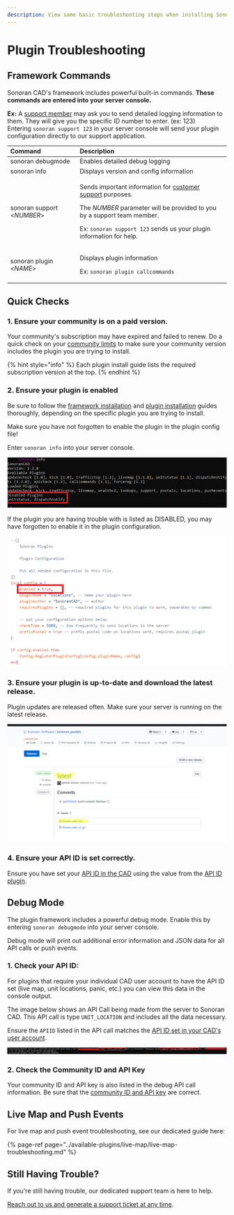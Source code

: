 ```yaml
---
description: View some basic troubleshooting steps when installing Sonoran CAD plugins.
---
```


# Plugin Troubleshooting

## Framework Commands

Sonoran CAD's framework includes powerful built-in commands. **These commands are entered into your server console.**

**Ex:** A [support member](https://support.sonoransoftware.com) may ask you to send detailed logging information to them. They will give you the specific ID number to enter. \(ex: 123\)  
Entering `sonoran support 123` in your server console will send your plugin configuration directly to our support application.

<table>
  <thead>
    <tr>
      <th style="text-align:left">Command</th>
      <th style="text-align:left">Description</th>
    </tr>
  </thead>
  <tbody>
    <tr>
      <td style="text-align:left">sonoran debugmode</td>
      <td style="text-align:left">Enables detailed debug logging</td>
    </tr>
    <tr>
      <td style="text-align:left">sonoran info</td>
      <td style="text-align:left">Displays version and config information</td>
    </tr>
    <tr>
      <td style="text-align:left">sonoran support &lt;<em>NUMBER</em>&gt;</td>
      <td style="text-align:left">
        <p>Sends important information for <a href="https://support.sonoransoftware.com">customer support</a> purposes.</p>
        <p>The <em>NUMBER</em> parameter will be provided to you by a support team
          member.</p>
        <p></p>
        <p>Ex: <code>sonoran support 123</code> sends us your plugin information for
          help.</p>
      </td>
    </tr>
    <tr>
      <td style="text-align:left">sonoran plugin &lt;<em>NAME</em>&gt;</td>
      <td style="text-align:left">
        <p>Displays plugin information</p>
        <p></p>
        <p>Ex: <code>sonoran plugin callcommands</code>
        </p>
      </td>
    </tr>
  </tbody>
</table>

## Quick Checks

### 1. Ensure your community is on a paid version.

Your community's subscription may have expired and failed to renew. Do a quick check on your [community limits](../../../tutorials/getting-started/view-your-limits.md) to make sure your community version includes the plugin you are trying to install.

{% hint style="info" %}
Each plugin install guide lists the required subscription version at the top.
{% endhint %}

### 2. Ensure your plugin is enabled

Be sure to follow the [framework installation](../framework-installation.md) and [plugin installation](./) guides thoroughly, depending on the specific plugin you are trying to install.

  
Make sure you have not forgotten to enable the plugin in the plugin config file!

Enter `sonoran info` into your server console.

![Sonoran Info - Disabled Plugins](../../../.gitbook/assets/image%20%2857%29.png)

If the plugin you are having trouble with is listed as DISABLED, you may have forgotten to enable it in the plugin configuration.

![The &quot;enabled&quot; field should be set to &quot;true&quot;](../../../.gitbook/assets/enable_config.png)

### 3. Ensure your plugin is up-to-date and download the latest release.

Plugin updates are released often. Make sure your server is running on the latest release.

![](../../../.gitbook/assets/plugin_1.png)

### 4. Ensure your API ID is set correctly.

Ensure you have set your [API ID in the CAD](../../../sonoran-cad/api-integration/getting-started/setting-your-api-id.md) using the value from the [API ID plugin](../available-plugins/api-id-checker.md).

## Debug Mode

The plugin framework includes a powerful debug mode. Enable this by entering `sonoran debugmode` into your server console.

Debug mode will print out additional error information and JSON data for all API calls or push events.

### 1. Check your API ID:

For plugins that require your individual CAD user account to have the API ID set \(live map, unit locations, panic, etc.\) you can view this data in the console output.

The image below shows an API Call being made from the server to Sonoran CAD. This API call is type `UNIT_LOCATION` and includes all the data necessary.

Ensure the `APIID` listed in the API call matches the [API ID set in your CAD's user account](../../../sonoran-cad/api-integration/getting-started/setting-your-api-id.md).

![Debug Mode - Unit Location API Call](../../../.gitbook/assets/debug_console.png)

### 2. Check the Community ID and API Key

Your community ID and API key is also listed in the debug API call information. Be sure that the [community ID and API key](../../../sonoran-cad/api-integration/getting-started/retrieving-your-credentials.md) are correct.

## Live Map and Push Events

For live map and push event troubleshooting, see our dedicated guide here:

{% page-ref page="../available-plugins/live-map/live-map-troubleshooting.md" %}

## Still Having Trouble?

If you're still having trouble, our dedicated support team is here to help.

[Reach out to us and generate a support ticket at any time](https://support.sonoransoftware.com).

